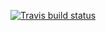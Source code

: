   <!-- badges: start -->
  [![Travis build status](https://travis-ci.org/SimonaLiao/Stat302Package.svg?branch=master)](https://travis-ci.org/SimonaLiao/Stat302Package)
  <!-- badges: end -->
